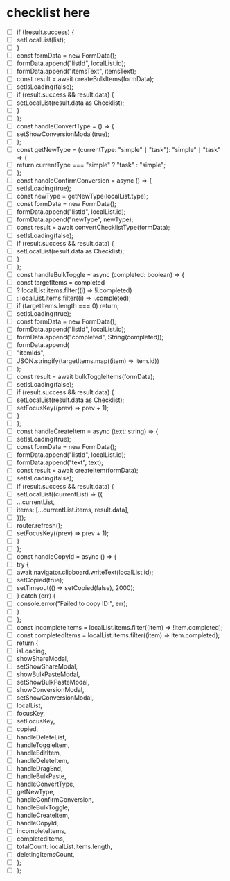 # checklist here

- [ ] if (!result.success) {
- [ ] setLocalList(list);
- [ ] }
- [ ] const formData = new FormData();
- [ ] formData.append("listId", localList.id);
- [ ] formData.append("itemsText", itemsText);
- [ ] const result = await createBulkItems(formData);
- [ ] setIsLoading(false);
- [ ] if (result.success && result.data) {
- [ ] setLocalList(result.data as Checklist);
- [ ] }
- [ ] };
- [ ] const handleConvertType = () => {
- [ ] setShowConversionModal(true);
- [ ] };
- [ ] const getNewType = (currentType: "simple" ∣ "task"): "simple" ∣ "task" => {
- [ ] return currentType === "simple" ? "task" : "simple";
- [ ] };
- [ ] const handleConfirmConversion = async () => {
- [ ] setIsLoading(true);
- [ ] const newType = getNewType(localList.type);
- [ ] const formData = new FormData();
- [ ] formData.append("listId", localList.id);
- [ ] formData.append("newType", newType);
- [ ] const result = await convertChecklistType(formData);
- [ ] setIsLoading(false);
- [ ] if (result.success && result.data) {
- [ ] setLocalList(result.data as Checklist);
- [ ] }
- [ ] };
- [ ] const handleBulkToggle = async (completed: boolean) => {
- [ ] const targetItems = completed
- [ ] ? localList.items.filter((i) => !i.completed)
- [ ] : localList.items.filter((i) => i.completed);
- [ ] if (targetItems.length === 0) return;
- [ ] setIsLoading(true);
- [ ] const formData = new FormData();
- [ ] formData.append("listId", localList.id);
- [ ] formData.append("completed", String(completed));
- [ ] formData.append(
- [ ] "itemIds",
- [ ] JSON.stringify(targetItems.map((item) => item.id))
- [ ] );
- [ ] const result = await bulkToggleItems(formData);
- [ ] setIsLoading(false);
- [ ] if (result.success && result.data) {
- [ ] setLocalList(result.data as Checklist);
- [ ] setFocusKey((prev) => prev + 1);
- [ ] }
- [ ] };
- [ ] const handleCreateItem = async (text: string) => {
- [ ] setIsLoading(true);
- [ ] const formData = new FormData();
- [ ] formData.append("listId", localList.id);
- [ ] formData.append("text", text);
- [ ] const result = await createItem(formData);
- [ ] setIsLoading(false);
- [ ] if (result.success && result.data) {
- [ ] setLocalList((currentList) => ({
- [ ] ...currentList,
- [ ] items: [...currentList.items, result.data],
- [ ] }));
- [ ] router.refresh();
- [ ] setFocusKey((prev) => prev + 1);
- [ ] }
- [ ] };
- [ ] const handleCopyId = async () => {
- [ ] try {
- [ ] await navigator.clipboard.writeText(localList.id);
- [ ] setCopied(true);
- [ ] setTimeout(() => setCopied(false), 2000);
- [ ] } catch (err) {
- [ ] console.error("Failed to copy ID:", err);
- [ ] }
- [ ] };
- [ ] const incompleteItems = localList.items.filter((item) => !item.completed);
- [ ] const completedItems = localList.items.filter((item) => item.completed);
- [ ] return {
- [ ] isLoading,
- [ ] showShareModal,
- [ ] setShowShareModal,
- [ ] showBulkPasteModal,
- [ ] setShowBulkPasteModal,
- [ ] showConversionModal,
- [ ] setShowConversionModal,
- [ ] localList,
- [ ] focusKey,
- [ ] setFocusKey,
- [ ] copied,
- [ ] handleDeleteList,
- [ ] handleToggleItem,
- [ ] handleEditItem,
- [ ] handleDeleteItem,
- [ ] handleDragEnd,
- [ ] handleBulkPaste,
- [ ] handleConvertType,
- [ ] getNewType,
- [ ] handleConfirmConversion,
- [ ] handleBulkToggle,
- [ ] handleCreateItem,
- [ ] handleCopyId,
- [ ] incompleteItems,
- [ ] completedItems,
- [ ] totalCount: localList.items.length,
- [ ] deletingItemsCount,
- [ ] };
- [ ] };